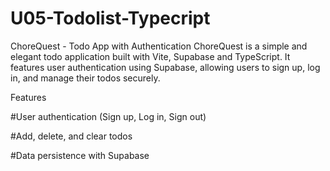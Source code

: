 # U05-Todolist-Typecript

ChoreQuest - Todo App with Authentication
ChoreQuest is a simple and elegant todo application built with Vite, Supabase and TypeScript. It features user authentication using Supabase, allowing users to sign up, log in, and manage their todos securely.

Features

#User authentication (Sign up, Log in, Sign out)

#Add, delete, and clear todos

#Data persistence with Supabase



